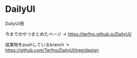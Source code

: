 # DailyUI
DailyUI用

今までのやつまとめたページ → https://terfno.github.io/DailyUI/

成果物をpushしているbranch → https://github.com/Terfno/DailyUI/tree/design

